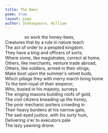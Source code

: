```yaml
---
title: The Bees
poem: true
layout: page
author: Shakespeare, William
---
```

&nbsp;&nbsp;&nbsp; &nbsp;&nbsp;&nbsp; &nbsp;&nbsp;&nbsp; &nbsp;&nbsp;&nbsp; so work the honey-bees,  
Creatures that by a rule in nature teach  
The act of order to a peopled kingdom.  
They have a king and officers of sorts;  
Where some, like magistrates, correct at home,  
Others, like merchants, venture trade abroad,  
Others, like soldiers, armed in their stings,  
Make boot upon the summer's velvet buds,  
Which pillage they with merry march bring home  
To the tent-royal of their emperor;  
Who, busied in his majesty, surveys  
The singing masons building roofs of gold,  
The civil citizens kneading up the honey,  
The poor mechanic porters crowding in  
Their heavy burdens at his narrow gate,  
The sad-eyed justice, with his surly hum,  
Delivering o'er to executors pale  
The lazy yawning drone. <br />

